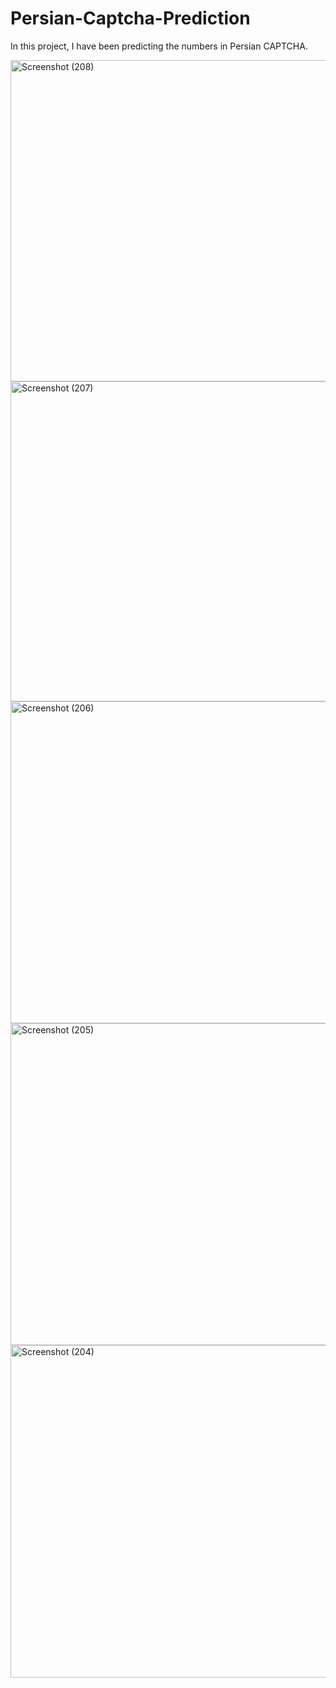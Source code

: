 # Persian-Captcha-Prediction
In this project, I have been predicting the numbers in Persian CAPTCHA.




<img width="946" height="514" alt="Screenshot (208)" src="https://github.com/user-attachments/assets/559e788b-3e37-4ac1-900f-65e6497e1aaf" />
<img width="945" height="512" alt="Screenshot (207)" src="https://github.com/user-attachments/assets/0499d6d7-2a9b-40ea-993c-3a394436afb9" />
<img width="950" height="515" alt="Screenshot (206)" src="https://github.com/user-attachments/assets/86d343db-ae33-49e6-a134-3017d0a246a9" />
<img width="950" height="515" alt="Screenshot (205)" src="https://github.com/user-attachments/assets/043ece22-f36d-4f83-bf0f-af9fd100a17c" />
<img width="966" height="532" alt="Screenshot (204)" src="https://github.com/user-attachments/assets/8a38df6e-beec-43a8-80d2-491318c0c635" />
